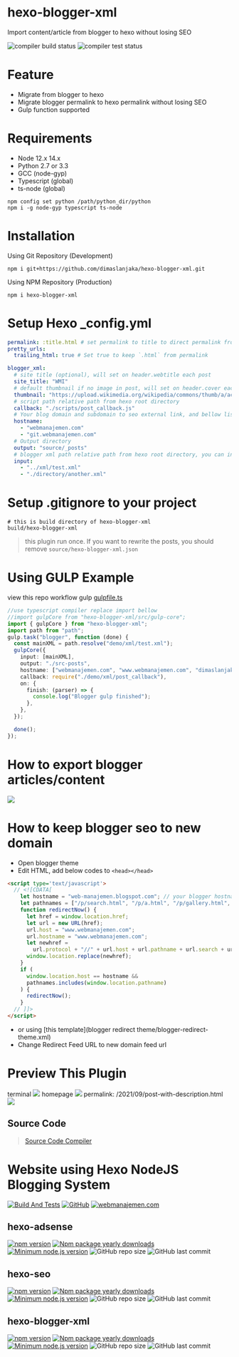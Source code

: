 # hexo-blogger-xml
Import content/article from blogger to hexo without losing SEO

![compiler build status](https://github.com/dimaslanjaka/hexo-blogger-xml/actions/workflows/npm.yml/badge.svg?branch=compiler)
![compiler test status](https://github.com/dimaslanjaka/hexo-blogger-xml/actions/workflows/test.yml/badge.svg?branch=compiler)

# Feature
- Migrate from blogger to hexo
- Migrate blogger permalink to hexo permalink without losing SEO
- Gulp function supported

# Requirements
- Node 12.x 14.x
- Python 2.7 or 3.3
- GCC (node-gyp)
- Typescript (global)
- ts-node (global)
```shell
npm config set python /path/python_dir/python
npm i -g node-gyp typescript ts-node
```

# Installation
Using Git Repository (Development)
```shell
npm i git+https://github.com/dimaslanjaka/hexo-blogger-xml.git
```
Using NPM Repository (Production)
```shell
npm i hexo-blogger-xml
```

# Setup Hexo _config.yml
```yaml
permalink: :title.html # set permalink to title to direct permalink from directory path
pretty_urls:
  trailing_html: true # Set true to keep `.html` from permalink

blogger_xml:
  # site title (optional), will set on header.webtitle each post
  site_title: "WMI"
  # default thumbnail if no image in post, will set on header.cover each post
  thumbnail: "https://upload.wikimedia.org/wikipedia/commons/thumb/a/ac/No_image_available.svg/1024px-No_image_available.svg.png"
  # script path relative path from hexo root directory
  callback: "./scripts/post_callback.js"
  # Your blog domain and subdomain to seo external link, and bellow list is an internal link based on domains
  hostname:
    - "webmanajemen.com"
    - "git.webmanajemen.com"
  # Output directory
  output: "source/_posts"
  # blogger xml path relative path from hexo root directory, you can insert multiple xml
  input:
    - "../xml/test.xml"
    - "./directory/another.xml"
```

# Setup .gitignore to your project
```gitignore
# this is build directory of hexo-blogger-xml
build/hexo-blogger-xml
```

> this plugin run once. If you want to rewrite the posts, you should remove `source/hexo-blogger-xml.json`

# Using GULP Example
view this repo workflow gulp [gulpfile.ts](./gulpfile.ts)
```typescript
//use typescript compiler replace import bellow
//import gulpCore from "hexo-blogger-xml/src/gulp-core";
import { gulpCore } from "hexo-blogger-xml";
import path from "path";
gulp.task("blogger", function (done) {
  const mainXML = path.resolve("demo/xml/test.xml");
  gulpCore({
    input: [mainXML],
    output: "./src-posts",
    hostname: ["webmanajemen.com", "www.webmanajemen.com", "dimaslanjaka.github.io"],
    callback: require("./demo/xml/post_callback"),
    on: {
      finish: (parser) => {
        console.log("Blogger gulp finished");
      },
    },
  });

  done();
});
```

# How to export blogger articles/content
![](img/blogger-export.png)

# How to keep blogger seo to new domain

- Open blogger theme
- Edit HTML, add below codes to `<head></head>`
```html
<script type='text/javascript'>
  // <![CDATA[
    let hostname = "web-manajemen.blogspot.com"; // your blogger hostname/domain
    let pathnames = ["/p/search.html", "/p/a.html", "/p/gallery.html", "/p/privacy.html", "/p/tos.html", "/p/proxy-extractor-online.html", "/p/redirect.html", "/p/simple-websocket.html"]; // redirect custom pages, otherwise retains on blogger
    function redirectNow() {
      let href = window.location.href;
      let url = new URL(href);
      url.host = "www.webmanajemen.com";
      url.hostname = "www.webmanajemen.com";
      let newhref =
        url.protocol + "//" + url.host + url.pathname + url.search + url.hash;
      window.location.replace(newhref);
    }
    if (
      window.location.host == hostname &&
      pathnames.includes(window.location.pathname)
    ) {
      redirectNow();
    }
  // ]]>
</script>
```
- or using [this template](blogger redirect theme/blogger-redirect-theme.xml)
- Change Redirect Feed URL to new domain feed url

# Preview This Plugin
terminal
![](img/ss-terminal.png)
homepage
![](img/ss-hexo.png)
permalink: /2021/09/post-with-description.html
![](img/ss-hexo-post.png)

## Source Code
> [Source Code Compiler](https://github.com/dimaslanjaka/hexo-blogger-xml/tree/compiler)

# Website using Hexo NodeJS Blogging System

[![Build And Tests](https://github.com/dimaslanjaka/dimaslanjaka.github.io/actions/workflows/page.yml/badge.svg?branch=compiler)](https://github.com/dimaslanjaka/dimaslanjaka.github.io/actions/workflows/page.yml)
[![GitHub](https://badgen.net/badge/icon/github?icon=github&label&style=flat-square)](https://github.com/dimaslanjaka/dimaslanjaka.github.io/tree/compiler)
[![webmanajemen.com](https://img.shields.io/website.svg?down_color=red&down_message=down&style=flat-square&up_color=green&up_message=up&label=webmanajemen.com&url=https://webmanajemen.com)](https://webmanajemen.com)

## hexo-adsense
[![npm version](https://badge.fury.io/js/hexo-adsense.svg?style=flat-square)](https://badge.fury.io/js/hexo-adsense)
[![Npm package yearly downloads](https://badgen.net/npm/dy/hexo-adsense?style=flat-square)](https://npmjs.com/package/hexo-adsense)
[![Minimum node.js version](https://badgen.net/npm/node/hexo-adsense?style=flat-square)](https://npmjs.com/package/hexo-adsense)
![GitHub repo size](https://img.shields.io/github/repo-size/dimaslanjaka/hexo-adsense?label=Repository%20Size&style=flat-square)
![GitHub last commit](https://img.shields.io/github/last-commit/dimaslanjaka/hexo-adsense?color=blue&label=Last%20Commit&style=flat-square)

## hexo-seo
[![npm version](https://badge.fury.io/js/hexo-seo.svg?style=flat-square)](https://badge.fury.io/js/hexo-seo)
[![Npm package yearly downloads](https://badgen.net/npm/dy/hexo-seo?style=flat-square)](https://npmjs.com/package/hexo-seo)
[![Minimum node.js version](https://badgen.net/npm/node/hexo-seo?style=flat-square)](https://npmjs.com/package/hexo-seo)
![GitHub repo size](https://img.shields.io/github/repo-size/dimaslanjaka/hexo-seo?label=Repository%20Size&style=flat-square)
![GitHub last commit](https://img.shields.io/github/last-commit/dimaslanjaka/hexo-seo?color=blue&label=Last%20Commit&style=flat-square)

## hexo-blogger-xml
[![npm version](https://badge.fury.io/js/hexo-blogger-xml.svg?style=flat-square)](https://badge.fury.io/js/hexo-blogger-xml)
[![Npm package yearly downloads](https://badgen.net/npm/dy/hexo-blogger-xml?style=flat-square)](https://npmjs.com/package/hexo-blogger-xml)
[![Minimum node.js version](https://badgen.net/npm/node/hexo-blogger-xml?style=flat-square)](https://npmjs.com/package/hexo-blogger-xml)
![GitHub repo size](https://img.shields.io/github/repo-size/dimaslanjaka/hexo-blogger-xml?label=Repository%20Size&style=flat-square)
![GitHub last commit](https://img.shields.io/github/last-commit/dimaslanjaka/hexo-blogger-xml?color=blue&label=Last%20Commit&style=flat-square)
